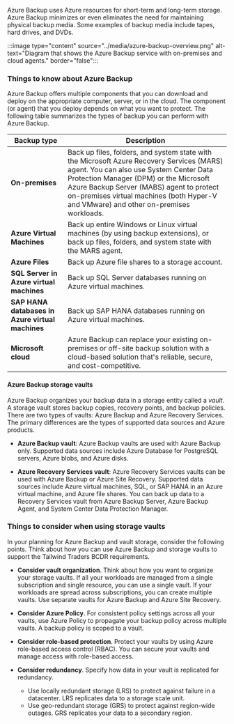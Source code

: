 Azure Backup uses Azure resources for short-term and long-term storage. Azure Backup minimizes or even eliminates the need for maintaining physical backup media. Some examples of backup media include tapes, hard drives, and DVDs.

:::image type="content" source="../media/azure-backup-overview.png" alt-text="Diagram that shows the Azure Backup service with on-premises and cloud agents." border="false":::

### Things to know about Azure Backup

Azure Backup offers multiple components that you can download and deploy on the appropriate computer, server, or in the cloud. The component (or agent) that you deploy depends on what you want to protect. The following table summarizes the types of backup you can perform with Azure Backup.

| Backup type | Description |
| --- | --- |
| **On-premises** | Back up files, folders, and system state with the Microsoft Azure Recovery Services (MARS) agent. You can also use System Center Data Protection Manager (DPM) or the Microsoft Azure Backup Server (MABS) agent to protect on-premises virtual machines (both Hyper-V and VMware) and other on-premises workloads. |
| **Azure Virtual Machines** | Back up entire Windows or Linux virtual machines (by using backup extensions), or back up files, folders, and system state with the MARS agent. |
| **Azure Files** | Back up Azure file shares to a storage account. |
| **SQL Server in Azure virtual machines** | Back up SQL Server databases running on Azure virtual machines. |
| **SAP HANA databases in Azure virtual machines** | Back up SAP HANA databases running on Azure virtual machines. |
| **Microsoft cloud** | Azure Backup can replace your existing on-premises or off-site backup solution with a cloud-based solution that's reliable, secure, and cost-competitive. |

#### Azure Backup storage vaults

Azure Backup organizes your backup data in a storage entity called a _vault_. A storage vault stores backup copies, recovery points, and backup policies. There are two types of vaults: Azure Backup and Azure Recovery Services. The primary differences are the types of supported data sources and Azure products. 

- **Azure Backup vault**: Azure Backup vaults are used with Azure Backup only. Supported data sources include Azure Database for PostgreSQL servers, Azure blobs, and Azure disks.

- **Azure Recovery Services vault**: Azure Recovery Services vaults can be used with Azure Backup or Azure Site Recovery. Supported data sources include Azure virtual machines, SQL, or SAP HANA in an Azure virtual machine, and Azure file shares. You can back up data to a Recovery Services vault from Azure Backup Server, Azure Backup Agent, and System Center Data Protection Manager.

### Things to consider when using storage vaults

In your planning for Azure Backup and vault storage, consider the following points. Think about how you can use Azure Backup and storage vaults to support the Tailwind Traders BCDR requirements.

- **Consider vault organization**. Think about how you want to organize your storage vaults. If all your workloads are managed from a single subscription and single resource, you can use a single vault. If your workloads are spread across subscriptions, you can create multiple vaults. Use separate vaults for Azure Backup and Azure Site Recovery.

- **Consider Azure Policy**. For consistent policy settings across all your vaults, use Azure Policy to propagate your backup policy across multiple vaults. A backup policy is scoped to a vault.

- **Consider role-based protection**. Protect your vaults by using Azure role-based access control (RBAC). You can secure your vaults and manage access with role-based access. 

- **Consider redundancy**. Specify how data in your vault is replicated for redundancy.
   - Use locally redundant storage (LRS) to protect against failure in a datacenter. LRS replicates data to a storage scale unit.
   - Use geo-redundant storage (GRS) to protect against region-wide outages. GRS replicates your data to a secondary region. 